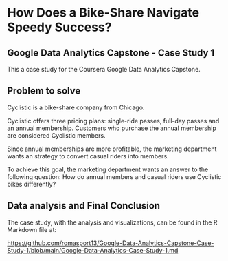 # How Does a Bike-Share Navigate Speedy Success?
## Google Data Analytics Capstone - Case Study 1

This a case study for the Coursera Google Data Analytics Capstone.

## Problem to solve

Cyclistic is a bike-share company from Chicago.

Cyclistic offers three pricing plans: single-ride passes, full-day passes and an annual membership. Customers who purchase the annual membership are considered Cyclistic members.

Since annual memberships are more profitable, the marketing department wants an strategy to convert casual riders into members.

To achieve this goal, the marketing department wants an answer to the following question: How do annual members and casual riders use Cyclistic bikes differently?

## Data analysis and Final Conclusion

The case study, with the analysis and visualizations, can be found in the R Markdown file at:

https://github.com/romasport13/Google-Data-Analytics-Capstone-Case-Study-1/blob/main/Google-Data-Analytics-Case-Study-1.md

